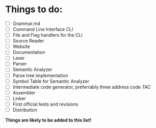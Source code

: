 # Things to do:
- [ ] Grammar.md
- [ ] Command Line Interface *CLI*
- [ ] File and Flag handlers for the CLI
- [ ] Source Reader
- [ ] Website
- [ ] Documentation
- [ ] Lexer
- [ ] Parser
- [ ] Semantic Analyzer
- [ ] Parse tree implementation
- [ ] Symbol Table for Semantic Analyzer
- [ ] Intermediate code generator, preferrably three address code *TAC*
- [ ] Assembler
- [ ] Linker
- [ ] First official tests and revisions
- [ ] Distribution

**Things are likely to be added to this list!**